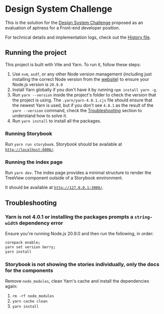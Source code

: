 # Design System Challenge

This is the solution for the [Design System Challenge](https://gist.github.com/andersonba/6b1d07348e7baaf282a27259996d6520) proposed as an evaluation of aptness for a Front-end developer position.

For technical details and implementation logs, check out the [History file](./HISTORY.md).

## Running the project

This project is built with Vite and Yarn. To run it, follow these steps:

1. Use `nvm`, `asdf`, or any other Node version management (including just installing the correct Node version from the [website](https://nodejs.org/en/download)) to ensure your Node.js version is `20.9.0`
2. Install Yarn globally if you don't have it by running `npm install yarn -g`.
3. Run `yarn --version` inside the project's folder to check the version that the project is using. The `.yarn/yarn-4.0.1.cjs` file should ensure that the newest Yarn is used, but if you don't see `4.0.1` as the result of the `yarn --version` command, check the [Troubleshooting](#troubleshooting) section to understand how to solve it.
4. Run `yarn install` to install all the packages.

### Running Storybook

Run `yarn run storybook`. Storybook should be available at [`http://localhost:6006/`](http://localhost:6006/).

### Running the index page

Run `yarn dev`. The index page provides a minimal structure to render the TreeView component outside of a Storybook environment.

It should be available at [`http://127.0.0.1:3000/`](http://127.0.0.1:3000/).

## Troubleshooting

### Yarn is not 4.0.1 or installing the packages prompts a `string-width` dependency error

Ensure you're running Node.js 20.9.0 and then run the following, in order:

```bash
corepack enable;
yarn set version berry;
yarn install
```

### Storybook is not showing the stories individually, only the docs for the components

Remove `node_modules`, clean Yarn's cache and install the dependencies again:

1. `rm -rf node_modules`
2. `yarn cache clean`
3. `yarn install`
